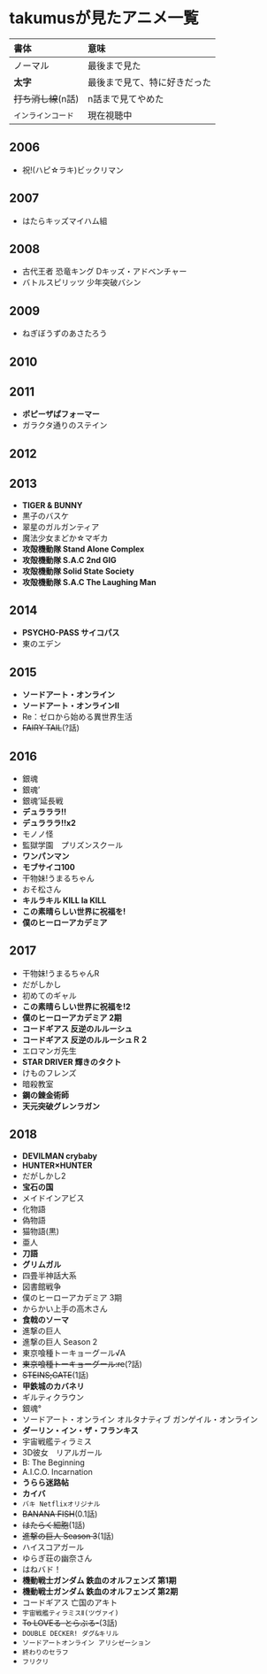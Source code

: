 # takumusが見たアニメ一覧

|書体|意味|
|:---|:---|
|ノーマル|最後まで見た|
|**太字**|最後まで見て、特に好きだった|
|~~打ち消し線~~(n話)|n話まで見てやめた|
|`インラインコード`|現在視聴中|

## 2006
- 祝!(ハピ☆ラキ)ビックリマン
## 2007
- はたらキッズマイハム組
## 2008
- 古代王者 恐竜キング Dキッズ・アドベンチャー
- バトルスピリッツ 少年突破バシン
## 2009
- ねぎぼうずのあさたろう
## 2010
## 2011
- **ポピーザぱフォーマー**
- ガラクタ通りのステイン
## 2012
## 2013
- **TIGER & BUNNY**
- 黒子のバスケ
- 翠星のガルガンティア
- 魔法少女まどか☆マギカ
- **攻殻機動隊 Stand Alone Complex**
- **攻殻機動隊 S.A.C 2nd GIG**
- **攻殻機動隊 Solid State Society**
- **攻殻機動隊 S.A.C The Laughing Man**
## 2014
- **PSYCHO-PASS サイコパス**
- 東のエデン
## 2015
- **ソードアート・オンライン**
- **ソードアート・オンラインII**
- Re：ゼロから始める異世界生活
- ~~FAIRY TAIL~~(?話)
## 2016
- 銀魂
- 銀魂’
- 銀魂’延長戦
- **デュラララ!!**
- **デュラララ!!x2**
- モノノ怪
- 監獄学園　プリズンスクール
- **ワンパンマン**
- **モブサイコ100**
- 干物妹!うまるちゃん
- おそ松さん
- **キルラキル KILL la KILL**
- **この素晴らしい世界に祝福を!**
- **僕のヒーローアカデミア**
## 2017
- 干物妹!うまるちゃんR
- だがしかし
- 初めてのギャル
- **この素晴らしい世界に祝福を!2**
- **僕のヒーローアカデミア 2期**
- **コードギアス 反逆のルルーシュ**
- **コードギアス 反逆のルルーシュＲ２**
- エロマンガ先生
- **STAR DRIVER 輝きのタクト**
- けものフレンズ
- 暗殺教室
- **鋼の錬金術師**
- **天元突破グレンラガン**
## 2018
- **DEVILMAN crybaby**
- **HUNTER×HUNTER**
- だがしかし2
- **宝石の国**
- メイドインアビス
- 化物語  
- 偽物語
- 猫物語(黒)
- 亜人
- **刀語**
- **グリムガル**
- 四畳半神話大系
- 図書館戦争
- 僕のヒーローアカデミア 3期
- からかい上手の高木さん
- **食戟のソーマ**
- 進撃の巨人
- 進撃の巨人 Season 2
- 東京喰種トーキョーグール√A
- ~~東京喰種トーキョーグール:re~~(?話)
- ~~STEINS;GATE~~(1話)
- **甲鉄城のカバネリ**
- ギルティクラウン
- 銀魂°
- ソードアート・オンライン オルタナティブ ガンゲイル・オンライン
- **ダーリン・イン・ザ・フランキス**
- 宇宙戦艦ティラミス
- 3D彼女　リアルガール
- B: The Beginning
- A.I.C.O. Incarnation
- **うらら迷路帖**
- **カイバ**
- `バキ Netflixオリジナル`
- ~~BANANA FISH~~(0.1話)
- ~~はたらく細胞~~(1話)
- ~~進撃の巨人 Season 3~~(1話)
- ハイスコアガール
- ゆらぎ荘の幽奈さん
- はねバド！
- **機動戦士ガンダム 鉄血のオルフェンズ 第1期**
- **機動戦士ガンダム 鉄血のオルフェンズ 第2期**
- コードギアス 亡国のアキト
- `宇宙戦艦ティラミスⅡ(ツヴァイ)`
- ~~To LOVEる-とらぶる-~~(3話)
- `DOUBLE DECKER! ダグ&キリル`
- `ソードアートオンライン アリシゼーション`
- `終わりのセラフ`
- `フリクリ`
